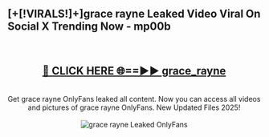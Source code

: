<h2>[+[!VIRALS!]+]grace rayne Leaked Video Viral On Social X Trending Now - mp00b</h2>
<br>
<div align="center">
<h2><a href="https://libra.edu.pl?grace_rayne" rel="nofollow">🔴 CLICK HERE 🌐==►► grace_rayne</a></h2>
<br>
Get grace rayne OnlyFans leaked all content. Now you can access all videos and pictures of grace rayne OnlyFans. New Updated Files 2025!
<br>
<br>
<a href="https://libra.edu.pl?grace_rayne" rel="nofollow" data-target="animated-image.originalLink"><img src="https://i.ibb.co.com/WyWwxjT/player-gif2.gif" alt="grace rayne Leaked OnlyFans" style="max-width: 100%; display: inline-block;" data-target="animated-image.originalImage"></a>
</div>
<br>